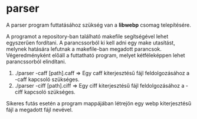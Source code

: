 # parser

A parser program futtatásához szükség van a **libwebp** csomag telepítésére.

A programot a repository-ban található makefile segítségével lehet egyszerűen fordítani. A parancssorból ki kell adni egy make utasítást, melynek hatására lefutnak a makefile-ban megadott parancsok. Végeredményként előáll a futtatható program, melyet kétféleképpen lehet parancssorból elindítani.

1. ./parser -caff [path].caff => Egy caff kiterjesztésű fájl feldolgozásához a -caff kapcsoló szükséges.
2. ./parser -ciff [path].ciff => Egy ciff kiterjesztésű fájl feldolgozásához a -ciff kapcsoló szükséges.

Sikeres futás esetén a program mappájában létrejön egy webp kiterjesztésű fájl a megadott fájl nevével.
